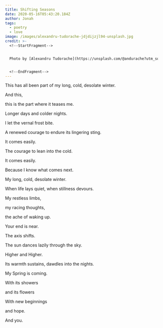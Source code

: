 ```yaml
---
title: Shifting Seasons
date: 2020-05-16T05:43:20.184Z
author: Jonah
tags:
  - poetry
  - love
image: /images/alexandru-tudorache-jdjdijzjl94-unsplash.jpg
credit: >-
  <!--StartFragment-->


  Photo by [Alexandru Tudorache](https://unsplash.com/@andurache?utm_source=unsplash&utm_medium=referral&utm_content=creditCopyText) on [Unsplash](https://unsplash.com/s/photos/spring?utm_source=unsplash&utm_medium=referral&utm_content=creditCopyText)


  <!--EndFragment-->
---
```

This has all been part of my long, cold, desolate winter.

And this,

this is the part where it teases me.

Longer days and colder nights.

I let the vernal frost bite.

A renewed courage to endure its lingering sting.

It comes easily.

The courage to lean into the cold.

It comes easily.

Because I know what comes next.



My long, cold, desolate winter.

When life lays quiet, when stillness devours.

My restless limbs,

my racing thoughts,

the ache of waking up.

Your end is near.



The axis shifts.

The sun dances lazily through the sky.

Higher and Higher.

Its warmth sustains, dawdles into the nights.



My Spring is coming.

With its showers

and its flowers

With new beginnings

and hope.

And you.
